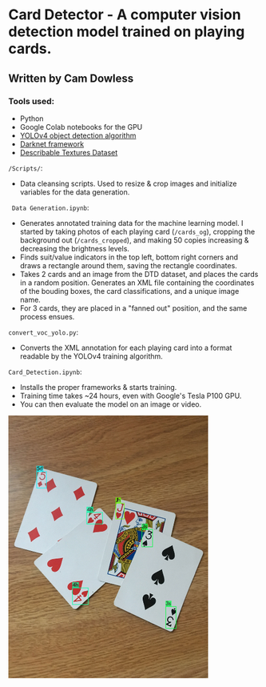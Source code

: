 # Card Detector - A computer vision detection model trained on playing cards.
## Written by Cam Dowless

### Tools used:
  - Python
  - Google Colab notebooks for the GPU
  - [YOLOv4 object detection algorithm](https://arxiv.org/abs/2004.10934)
  - [Darknet framework](https://pjreddie.com/darknet/)
  - [Describable Textures Dataset](https://www.robots.ox.ac.uk/~vgg/data/dtd/)

`/Scripts/`:
  - Data cleansing scripts. Used to resize & crop images and initialize variables for the data generation. 

` Data Generation.ipynb`:
  - Generates annotated training data for the machine learning model. I started by taking photos of each playing card (`/cards_og`), cropping the background out (`/cards_cropped`), and making 50 copies increasing & decreasing the brightness levels. 
  - Finds suit/value indicators in the top left, bottom right corners and draws a rectangle around them, saving the rectangle coordinates. 
  - Takes 2 cards and an image from the DTD dataset, and places the cards in a random position. Generates an XML file containing the coordinates of the bouding boxes, the card classifications, and a unique image name. 
  - For 3 cards, they are placed in a "fanned out" position, and the same process ensues. 
  
`convert_voc_yolo.py`: 
  - Converts the XML annotation for each playing card into a format readable by the YOLOv4 training algorithm. 
 
 `Card_Detection.ipynb`: 
  - Installs the proper frameworks & starts training.
  - Training time takes ~24 hours, even with Google's Tesla P100 GPU. 
  - You can then evaluate the model on an image or video. 
  
   <img src="https://github.com/camdowless/Card-Detector/blob/master/p6.jpg?" width="400" height="525">
   
